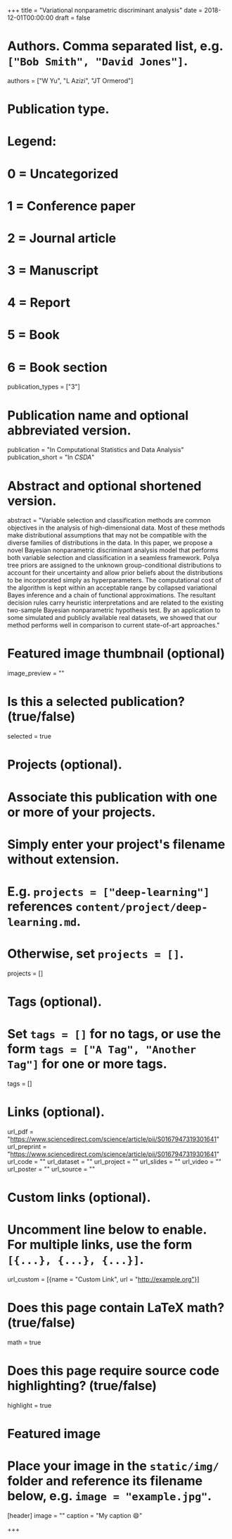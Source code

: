 +++
title = "Variational nonparametric discriminant analysis"
date = 2018-12-01T00:00:00
draft = false

# Authors. Comma separated list, e.g. `["Bob Smith", "David Jones"]`.
authors = ["W Yu", "L Azizi", "JT Ormerod"]

# Publication type.
# Legend:
# 0 = Uncategorized
# 1 = Conference paper
# 2 = Journal article
# 3 = Manuscript
# 4 = Report
# 5 = Book
# 6 = Book section
publication_types = ["3"]

# Publication name and optional abbreviated version.
publication = "In Computational Statistics and Data Analysis"
publication_short = "In *CSDA*"

# Abstract and optional shortened version.
abstract = "Variable selection and classification methods are common objectives in the analysis of high-dimensional data. Most of these methods make distributional assumptions that may not be compatible with the diverse families of distributions in the data. In this paper, we propose a novel Bayesian nonparametric discriminant analysis model that performs both variable selection and classification in a seamless framework. Polya tree priors are assigned to the unknown group-conditional distributions to account for their uncertainty and allow prior beliefs about the distributions to be incorporated simply as hyperparameters. The computational cost of the algorithm is kept within an acceptable range by collapsed variational Bayes inference and a chain of functional approximations. The resultant decision rules carry heuristic interpretations and are related to the existing two-sample Bayesian nonparametric hypothesis test. By an application to some simulated and publicly available real datasets, we showed that our method performs well in comparison to current state-of-art approaches."

# Featured image thumbnail (optional)
image_preview = ""

# Is this a selected publication? (true/false)
selected = true

# Projects (optional).
#   Associate this publication with one or more of your projects.
#   Simply enter your project's filename without extension.
#   E.g. `projects = ["deep-learning"]` references `content/project/deep-learning.md`.
#   Otherwise, set `projects = []`.
projects = []

# Tags (optional).
#   Set `tags = []` for no tags, or use the form `tags = ["A Tag", "Another Tag"]` for one or more tags.
tags = []

# Links (optional).
url_pdf = "https://www.sciencedirect.com/science/article/pii/S0167947319301641"
url_preprint = "https://www.sciencedirect.com/science/article/pii/S0167947319301641"
url_code = ""
url_dataset = ""
url_project = ""
url_slides = ""
url_video = ""
url_poster = ""
url_source = ""

# Custom links (optional).
#   Uncomment line below to enable. For multiple links, use the form `[{...}, {...}, {...}]`.
url_custom = [{name = "Custom Link", url = "http://example.org"}]

# Does this page contain LaTeX math? (true/false)
math = true

# Does this page require source code highlighting? (true/false)
highlight = true

# Featured image
# Place your image in the `static/img/` folder and reference its filename below, e.g. `image = "example.jpg"`.
[header]
image = ""
caption = "My caption :smile:"

+++
